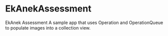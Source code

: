 # EkAnekAssessment
EkAnek Assessment
A sample app that uses Operation and OperationQueue to populate images into a collection view.
